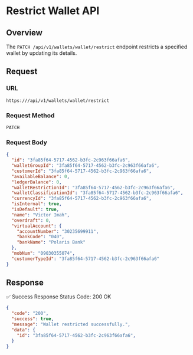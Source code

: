# Restrict Wallet API

## Overview  

The `PATCH /api/v1/wallets/wallet/restrict` endpoint restricts a specified wallet by updating its details.

## Request

### **URL**

`https:///api/v1/wallets/wallet/restrict`

### **Request Method**

`PATCH`

### **Request Body**

```json
{
  "id": "3fa85f64-5717-4562-b3fc-2c963f66afa6",
  "walletGroupId": "3fa85f64-5717-4562-b3fc-2c963f66afa6",
  "customerId": "3fa85f64-5717-4562-b3fc-2c963f66afa6",
  "availableBalance": 0,
  "ledgerBalance": 0,
  "walletRestrictionId": "3fa85f64-5717-4562-b3fc-2c963f66afa6",
  "walletClassificationId": "3fa85f64-5717-4562-b3fc-2c963f66afa6",
  "currencyId": "3fa85f64-5717-4562-b3fc-2c963f66afa6",
  "isInternal": true,
  "isDefault": true,
  "name": "Victor Imah",
  "overdraft": 0,
  "virtualAccount": {
    "accountNumber": "30235699911",
    "bankCode": "040",
    "bankName": "Polaris Bank"
  },
  "mobNum": "09030355074",
  "customerTypeId": "3fa85f64-5717-4562-b3fc-2c963f66afa6"
}
```

## Response

✅ Success Response
Status Code: 200 OK

```json
{
  "code": "200",
  "success": true,
  "message": "Wallet restricted successfully.",
  "data": {
    "id": "3fa85f64-5717-4562-b3fc-2c963f66afa6",
  }
}
```
